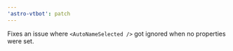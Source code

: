 ```yaml
---
'astro-vtbot': patch
---
```


Fixes an issue where `<AutoNameSelected />` got ignored when no properties were set.
